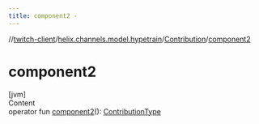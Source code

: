 ```yaml
---
title: component2 -
---
```

//[twitch-client](../../index.md)/[helix.channels.model.hypetrain](../index.md)/[Contribution](index.md)/[component2](component2.md)



# component2  
[jvm]  
Content  
operator fun [component2](component2.md)(): [ContributionType](../-contribution-type/index.md)  



